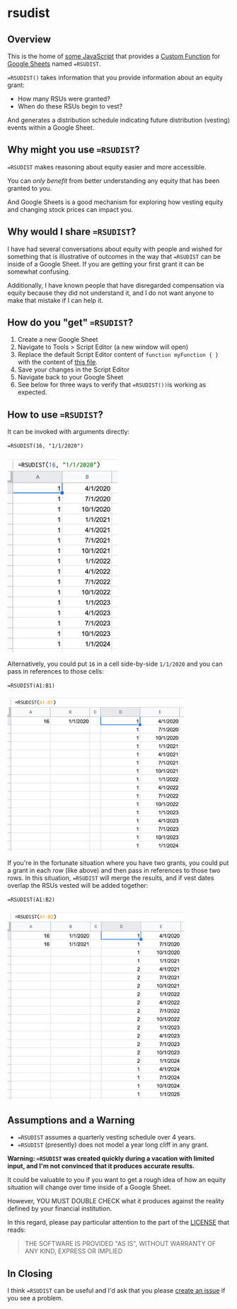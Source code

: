# rsudist

## Overview

This is the home of [some JavaScript][Code.js] that provides a [Custom
Function] for [Google Sheets] named `=RSUDIST`.

`=RSUDIST()` takes information that you provide information about an
equity grant:

* How many RSUs were granted?
* When do these RSUs begin to vest?

And generates a distribution schedule indicating future distribution
(vesting) events within a Google Sheet.

## Why might you use `=RSUDIST`?

`=RSUDIST` makes reasoning about equity easier and more accessible.

You can *only benefit* from better understanding any equity that has
been granted to you.

And Google Sheets is a good mechanism for exploring how vesting equity
and changing stock prices can impact you.

## Why would I share `=RSUDIST`?

I have had several conversations about equity with people and wished
for something that is illustrative of outcomes in the way that
`=RSUDIST` can be inside of a Google Sheet. If you are getting your
first grant it can be somewhat confusing.

Additionally, I have known people that have disregarded compensation
via equity because they did not understand it, and I do not want
anyone to make that mistake if I can help it.

## How do you "get" `=RSUDIST`?

1. Create a new Google Sheet
2. Navigate to Tools > Script Editor (a new window will open)
3. Replace the default Script Editor content of `function myFunction {
   }` with the content of [this file][Code.js].
4. Save your changes in the Script Editor
5. Navigate back to your Google Sheet
6. See below for three ways to verify that `=RSUDIST())`is working as
   expected.

## How to use `=RSUDIST`?

It can be invoked with arguments directly:

`=RSUDIST(16, "1/1/2020")`

<img alt="RSUDIST with values" src="images/rsudist-invocation-by-value.jpg" width="250" />

Alternatively, you could put `16` in a cell side-by-side `1/1/2020`
and you can pass in references to those cells:

`=RSUDIST(A1:B1)`

<img alt="RSUDIST with references" src="images/rsudist-invocation-by-reference.jpg" width="400" />

If you're in the fortunate situation where you have two grants, you
could put a grant in each row (like above) and then pass in references
to those two rows. In this situation, `=RSUDIST` will merge the
results, and if vest dates overlap the RSUs vested will be added
together:

`=RSUDIST(A1:B2)`

<img alt="RSUDIST with two grants" src="images/rsudist-two-grants.jpg" width="400" />

## Assumptions and a Warning

* `=RSUDIST` assumes a quarterly vesting schedule over 4 years.
* `=RSUDIST` (presently) does not model a year long cliff in any grant.

**Warning: `=RSUDIST` was created quickly during a vacation with
limited input, and I'm not convinced that it produces accurate
results.**

It could be valuable to you if you want to get a rough idea of how an
equity situation will change over time inside of a Google Sheet.

However, YOU MUST DOUBLE CHECK what it produces against the reality
defined by your financial institution.

In this regard, please pay particular attention to the part of the
[LICENSE] that reads:

> THE SOFTWARE IS PROVIDED "AS IS", WITHOUT WARRANTY OF ANY KIND,
> EXPRESS OR IMPLIED

## In Closing

I think `=RSUDIST` can be useful and I'd ask that you please [create an
issue] if you see a problem.

[Code.js]: src/Code.js
[Google Sheets]: https://www.google.com/sheets/about/
[Custom Function]: https://developers.google.com/apps-script/guides/sheets/functions
[LICENSE]: ./LICENSE
[create an issue]: https://github.com/jedcn/rsudist/issues/new
